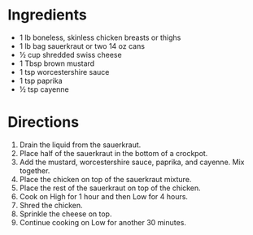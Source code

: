 # Ingredients

- 1 lb boneless, skinless chicken breasts or thighs
- 1 lb bag sauerkraut or two 14 oz cans
- ½ cup shredded swiss cheese
- 1 Tbsp brown mustard
- 1 tsp worcestershire sauce
- 1 tsp paprika
- ½ tsp cayenne

# Directions

1. Drain the liquid from the sauerkraut.
1. Place half of the sauerkraut in the bottom of a crockpot.
1. Add the mustard, worcestershire sauce, paprika, and cayenne. Mix together.
1. Place the chicken on top of the sauerkraut mixture.
1. Place the rest of the sauerkraut on top of the chicken.
1. Cook on High for 1 hour and then Low for 4 hours.
1. Shred the chicken.
1. Sprinkle the cheese on top.
1. Continue cooking on Low for another 30 minutes.
